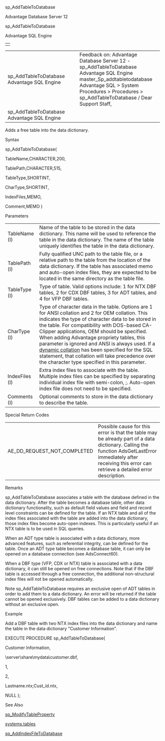 sp\_AddTableToDatabase




Advantage Database Server 12  

sp\_AddTableToDatabase

Advantage SQL Engine

|  |
| --- |
|  |

|  |  |  |  |  |
| --- | --- | --- | --- | --- |
| sp\_AddTableToDatabase  Advantage SQL Engine |  |  | Feedback on: Advantage Database Server 12 - sp\_AddTableToDatabase Advantage SQL Engine master\_Sp\_addtabletodatabase Advantage SQL > System Procedures > Procedures > sp\_AddTableToDatabase / Dear Support Staff, |  |
| sp\_AddTableToDatabase  Advantage SQL Engine |  |  |  |  |

Adds a free table into the data dictionary.

Syntax

sp\_AddTableToDatabase(

TableName,CHARACTER,200,

TablePath,CHARACTER,515,

TableType,SHORTINT,

CharType,SHORTINT,

IndexFiles,MEMO,

Comment,MEMO )

Parameters

|  |  |
| --- | --- |
| TableName (I) | Name of the table to be stored in the data dictionary. This name will be used to reference the table in the data dictionary. The name of the table uniquely identifies the table in the data dictionary. |
| TablePath (I) | Fully qualified UNC path to the table file, or a relative path to the table from the location of the data dictionary. If the table has associated memo and auto-open index files, they are expected to be located in the same directory as the table file. |
| TableType (I) | Type of table. Valid options include: 1 for NTX DBF tables, 2 for CDX DBF tables, 3 for ADT tables, and 4 for VFP DBF tables. |
| CharType (I) | Type of character data in the table. Options are 1 for ANSI collation and 2 for OEM collation. This indicates the type of character data to be stored in the table. For compatibility with DOS-based CA-Clipper applications, OEM should be specified. When adding Advantage propriety tables, this parameter is ignored and ANSI is always used. If a [dynamic collation](master_collation_support.htm) has been specified for the SQL statement, that collation will take precedence over the character type specified in this parameter. |
| IndexFiles (I) | Extra index files to associate with the table. Multiple index files can be specified by separating individual index file with semi-colon, ;. Auto-open index file does not need to be specified. |
| Comments (I) | Optional comments to store in the data dictionary to describe the table. |

Special Return Codes

|  |  |
| --- | --- |
| AE\_DD\_REQUEST\_NOT\_COMPLETED | Possible cause for this error is that the table may be already part of a data dictionary. Calling the function AdsGetLastError immediately after receiving this error can retrieve a detailed error description. |

Remarks

sp\_AddTableToDatabase associates a table with the database defined in the data dictionary. After the table becomes a database table, other data dictionary functionality, such as default field values and field and record level constraints can be defined for the table. If an NTX table and all of the index files associated with the table are added into the data dictionary, those index files become auto-open indexes. This is particularly useful if an NTX table is to be used in SQL queries.

When an ADT type table is associated with a data dictionary, more advanced features, such as referential integrity, can be defined for the table. Once an ADT type table becomes a database table, it can only be opened on a database connection (see AdsConnect60).

When a DBF type (VFP, CDX or NTX) table is associated with a data dictionary, it can still be opened on free connections. Note that if the DBF table is accessed through a free connection, the additional non-structural index files will not be opened automatically.

Note sp\_AddTableToDatabase requires an exclusive open of ADT tables in order to add them to a data dictionary. An error will be returned if the table cannot be opened exclusively. DBF tables can be added to a data dictionary without an exclusive open.

Example

Add a DBF table with two NTX index files into the data dictionary and name the table in the data dictionary "Customer Information".

EXECUTE PROCEDURE sp\_AddTableToDatabase(

Customer Information,

\\server\share\mydata\customer.dbf,

1,

2,

Lastname.ntx;Cust\_id.ntx,

NULL );

See Also

[sp\_ModifyTableProperty](master_sp_modifytableproperty.htm)

[systems.tables](master_system_tables.htm)

[sp\_AddIndexFileToDatabase](master_sp_addindexfiletodatabase.htm)